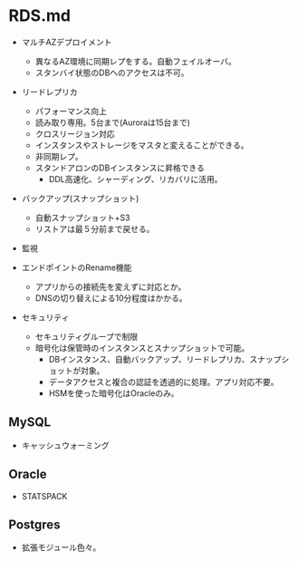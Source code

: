 # RDS.md
- マルチAZデプロイメント
	- 異なるAZ環境に同期レプをする。自動フェイルオーバ。
	- スタンバイ状態のDBへのアクセスは不可。
- リードレプリカ
	- パフォーマンス向上
	- 読み取り専用。5台まで(Auroraは15台まで)
	- クロスリージョン対応
	- インスタンスやストレージをマスタと変えることができる。
	- 非同期レプ。
	- スタンドアロンのDBインスタンスに昇格できる
		- DDL高速化、シャーディング、リカバリに活用。

- バックアップ(スナップショット)
	- 自動スナップショット+S3
	- リストアは最５分前まで戻せる。
- 監視

- エンドポイントのRename機能
	- アプリからの接続先を変えずに対応とか。
	- DNSの切り替えによる10分程度はかかる。
- セキュリティ
	- セキュリティグループで制限
	- 暗号化は保管時のインスタンスとスナップショットで可能。
		- DBインスタンス、自動バックアップ、リードレプリカ、スナップショットが対象。
		- データアクセスと複合の認証を透過的に処理。アプリ対応不要。
		- HSMを使った暗号化はOracleのみ。
## MySQL
- キャッシュウォーミング

## Oracle
- STATSPACK

## Postgres
- 拡張モジュール色々。